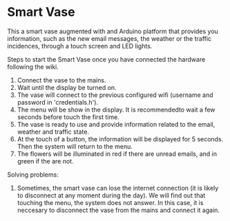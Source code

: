 Smart Vase
==========

This a smart vase augmented with and Arduino platform that provides you information, such as the new email messages, the weather or the traffic incidences, through a touch screen and LED lights.

Steps to start the Smart Vase once you have connected the hardware following the wiki.

  1. Connect the vase to the mains.
  2. Wait until the display be turned on.
  3. The vase will connect to the previous configured wifi (username and password in 'credentials.h').
  4. The menu will be show in the display. It is recommendedto wait a few seconds before touch the first time.
  5. The vase is ready to use and provide information related to the email, weather and traffic state.
  6. At the touch of a button, the information will be displayed for 5 seconds. Then the system will return to the menu.
  7. The flowers will be illuminated in red if there are unread emails, and in green if the are not.


Solving problems:

  1. Sometimes, the smart vase can lose the internet connection (it is likely to disconnect at any moment during the day). We will find out that touching the menu, the system does not answer. In this case, it is neccesary to disconnect the vase from the mains and connect it again.

